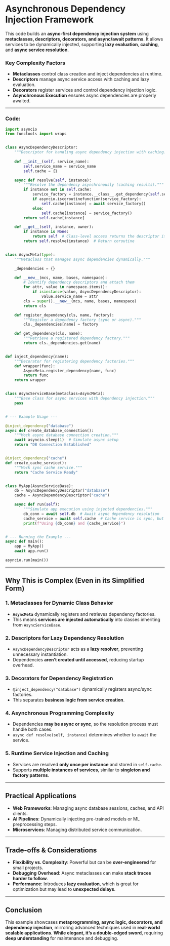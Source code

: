 # **Asynchronous Dependency Injection Framework**

This code builds an **async-first dependency injection system** using **metaclasses, descriptors, decorators, and async/await patterns**. It allows services to be dynamically injected, supporting **lazy evaluation**, **caching**, and **async service resolution**.

### **Key Complexity Factors**
- **Metaclasses** control class creation and inject dependencies at runtime.
- **Descriptors** manage async service access with caching and lazy evaluation.
- **Decorators** register services and control dependency injection logic.
- **Asynchronous Execution** ensures async dependencies are properly awaited.

---

### **Code:**

```python
import asyncio
from functools import wraps


class AsyncDependencyDescriptor:
    """Descriptor for handling async dependency injection with caching."""
    
    def __init__(self, service_name):
        self.service_name = service_name
        self.cache = {}

    async def resolve(self, instance):
        """Resolve the dependency asynchronously (caching results)."""
        if instance not in self.cache:
            service_factory = instance.__class__.get_dependency(self.service_name)
            if asyncio.iscoroutinefunction(service_factory):
                self.cache[instance] = await service_factory()
            else:
                self.cache[instance] = service_factory()
        return self.cache[instance]

    def __get__(self, instance, owner):
        if instance is None:
            return self  # Class-level access returns the descriptor itself
        return self.resolve(instance)  # Return coroutine


class AsyncMeta(type):
    """Metaclass that manages async dependencies dynamically."""

    _dependencies = {}

    def __new__(mcs, name, bases, namespace):
        # Identify dependency descriptors and attach them
        for attr, value in namespace.items():
            if isinstance(value, AsyncDependencyDescriptor):
                value.service_name = attr
        cls = super().__new__(mcs, name, bases, namespace)
        return cls

    def register_dependency(cls, name, factory):
        """Register a dependency factory (sync or async)."""
        cls._dependencies[name] = factory

    def get_dependency(cls, name):
        """Retrieve a registered dependency factory."""
        return cls._dependencies.get(name)


def inject_dependency(name):
    """Decorator for registering dependency factories."""
    def wrapper(func):
        AsyncMeta.register_dependency(name, func)
        return func
    return wrapper


class AsyncServiceBase(metaclass=AsyncMeta):
    """Base class for async services with dependency injection."""
    pass


# --- Example Usage ---

@inject_dependency("database")
async def create_database_connection():
    """Mock async database connection creation."""
    await asyncio.sleep(1)  # Simulate async setup
    return "DB Connection Established"


@inject_dependency("cache")
def create_cache_service():
    """Mock sync cache service."""
    return "Cache Service Ready"


class MyApp(AsyncServiceBase):
    db = AsyncDependencyDescriptor("database")
    cache = AsyncDependencyDescriptor("cache")

    async def run(self):
        """Simulate app execution using injected dependencies."""
        db_conn = await self.db  # Await async dependency resolution
        cache_service = await self.cache  # Cache service is sync, but still awaited
        print(f"Using {db_conn} and {cache_service}")


# --- Running the Example ---
async def main():
    app = MyApp()
    await app.run()

asyncio.run(main())
```

---

## **Why This is Complex (Even in its Simplified Form)**

### **1. Metaclasses for Dynamic Class Behavior**
- **`AsyncMeta`** dynamically registers and retrieves dependency factories.
- This means **services are injected automatically** into classes inheriting from `AsyncServiceBase`.

### **2. Descriptors for Lazy Dependency Resolution**
- `AsyncDependencyDescriptor` acts as a **lazy resolver**, preventing unnecessary instantiation.
- Dependencies **aren’t created until accessed**, reducing startup overhead.

### **3. Decorators for Dependency Registration**
- `@inject_dependency("database")` dynamically registers async/sync factories.
- This separates **business logic from service creation**.

### **4. Asynchronous Programming Complexity**
- Dependencies **may be async or sync**, so the resolution process must handle both cases.
- `async def resolve(self, instance)` determines whether to `await` the service.

### **5. Runtime Service Injection and Caching**
- Services are resolved **only once per instance** and stored in `self.cache`.
- Supports **multiple instances of services**, similar to **singleton and factory patterns**.

---

## **Practical Applications**
- **Web Frameworks**: Managing async database sessions, caches, and API clients.
- **AI Pipelines**: Dynamically injecting pre-trained models or ML preprocessing steps.
- **Microservices**: Managing distributed service communication.

---

## **Trade-offs & Considerations**
- **Flexibility vs. Complexity**: Powerful but can be **over-engineered** for small projects.
- **Debugging Overhead**: Async metaclasses can make **stack traces harder to follow**.
- **Performance**: Introduces **lazy evaluation**, which is great for optimization but may lead to **unexpected delays**.

---

## **Conclusion**
This example showcases **metaprogramming, async logic, decorators, and dependency injection**, mirroring advanced techniques used in **real-world scalable applications**. **While elegant, it’s a double-edged sword**, requiring **deep understanding** for maintenance and debugging.